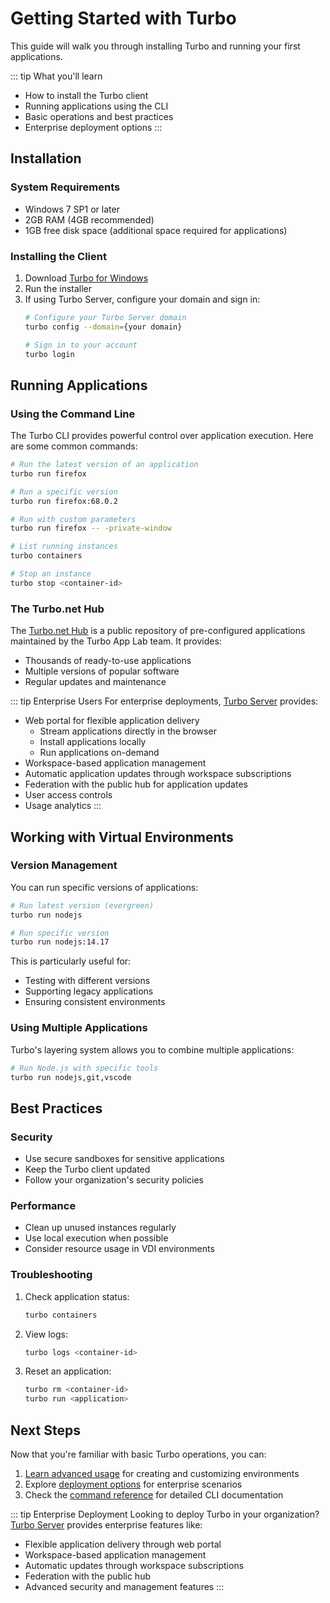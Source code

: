 # Getting Started with Turbo

This guide will walk you through installing Turbo and running your first applications.

::: tip What you'll learn
- How to install the Turbo client
- Running applications using the CLI
- Basic operations and best practices
- Enterprise deployment options
:::

## Installation

### System Requirements
- Windows 7 SP1 or later
- 2GB RAM (4GB recommended)
- 1GB free disk space (additional space required for applications)

### Installing the Client

1. Download [Turbo for Windows](https://turbo.net/download)
2. Run the installer
3. If using Turbo Server, configure your domain and sign in:
   ```bash
   # Configure your Turbo Server domain
   turbo config --domain={your domain}
   
   # Sign in to your account
   turbo login
   ```

## Running Applications

### Using the Command Line

The Turbo CLI provides powerful control over application execution. Here are some common commands:

```bash
# Run the latest version of an application
turbo run firefox

# Run a specific version
turbo run firefox:68.0.2

# Run with custom parameters
turbo run firefox -- -private-window

# List running instances
turbo containers

# Stop an instance
turbo stop <container-id>
```

### The Turbo.net Hub

The [Turbo.net Hub](https://hub.turbo.net) is a public repository of pre-configured applications maintained by the Turbo App Lab team. It provides:
- Thousands of ready-to-use applications
- Multiple versions of popular software
- Regular updates and maintenance

::: tip Enterprise Users
For enterprise deployments, [Turbo Server](/server/) provides:
- Web portal for flexible application delivery
  - Stream applications directly in the browser
  - Install applications locally
  - Run applications on-demand
- Workspace-based application management
- Automatic application updates through workspace subscriptions
- Federation with the public hub for application updates
- User access controls
- Usage analytics
:::

## Working with Virtual Environments

### Version Management

You can run specific versions of applications:

```bash
# Run latest version (evergreen)
turbo run nodejs

# Run specific version
turbo run nodejs:14.17
```

This is particularly useful for:
- Testing with different versions
- Supporting legacy applications
- Ensuring consistent environments

### Using Multiple Applications

Turbo's layering system allows you to combine multiple applications:

```bash
# Run Node.js with specific tools
turbo run nodejs,git,vscode
```

## Best Practices

### Security
- Use secure sandboxes for sensitive applications
- Keep the Turbo client updated
- Follow your organization's security policies

### Performance
- Clean up unused instances regularly
- Use local execution when possible
- Consider resource usage in VDI environments

### Troubleshooting
1. Check application status:
   ```bash
   turbo containers
   ```

2. View logs:
   ```bash
   turbo logs <container-id>
   ```

3. Reset an application:
   ```bash
   turbo rm <container-id>
   turbo run <application>
   ```

## Next Steps

Now that you're familiar with basic Turbo operations, you can:

1. [Learn advanced usage](advanced.md) for creating and customizing environments
2. Explore [deployment options](/deploying/) for enterprise scenarios
3. Check the [command reference](/reference/command-line/) for detailed CLI documentation

::: tip Enterprise Deployment
Looking to deploy Turbo in your organization? [Turbo Server](/server/) provides enterprise features like:
- Flexible application delivery through web portal
- Workspace-based application management
- Automatic updates through workspace subscriptions
- Federation with the public hub
- Advanced security and management features
:::
